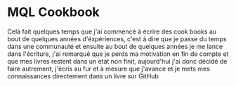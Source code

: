 # MQL Cookbook

Celà fait quelques temps que j'ai commencé à écrire des cook books au bout de quelques années d'éxpériences, c'est à dire que je passe du temps dans une communauté et ensuite au bout de quelques années je me lance dans l'écriture, j'ai remarqué que je perds ma motivation en fin de compte et que mes livres restent dans un état non finit, aujourd'hui j'ai donc décidé de faire autrement, j'écris au fur et à mesure que j'avance et je mets mes connaissances directement dans un livre sur GitHub
